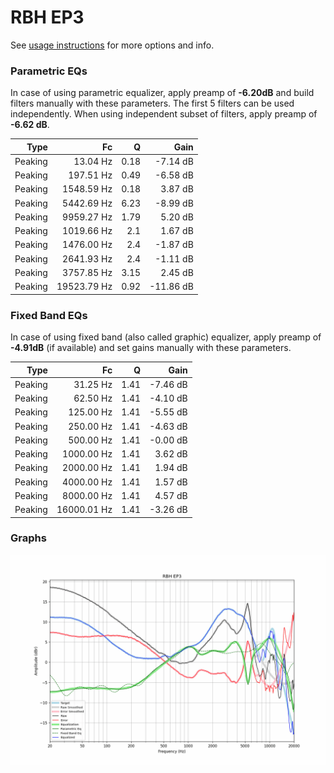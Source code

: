 # RBH EP3
See [usage instructions](https://github.com/jaakkopasanen/AutoEq#usage) for more options and info.

### Parametric EQs
In case of using parametric equalizer, apply preamp of **-6.20dB** and build filters manually
with these parameters. The first 5 filters can be used independently.
When using independent subset of filters, apply preamp of **-6.62 dB**.

| Type    | Fc          |    Q | Gain      |
|--------:|------------:|-----:|----------:|
| Peaking | 13.04 Hz    | 0.18 | -7.14 dB  |
| Peaking | 197.51 Hz   | 0.49 | -6.58 dB  |
| Peaking | 1548.59 Hz  | 0.18 | 3.87 dB   |
| Peaking | 5442.69 Hz  | 6.23 | -8.99 dB  |
| Peaking | 9959.27 Hz  | 1.79 | 5.20 dB   |
| Peaking | 1019.66 Hz  | 2.1  | 1.67 dB   |
| Peaking | 1476.00 Hz  | 2.4  | -1.87 dB  |
| Peaking | 2641.93 Hz  | 2.4  | -1.11 dB  |
| Peaking | 3757.85 Hz  | 3.15 | 2.45 dB   |
| Peaking | 19523.79 Hz | 0.92 | -11.86 dB |

### Fixed Band EQs
In case of using fixed band (also called graphic) equalizer, apply preamp of **-4.91dB**
(if available) and set gains manually with these parameters.

| Type    | Fc          |    Q | Gain     |
|--------:|------------:|-----:|---------:|
| Peaking | 31.25 Hz    | 1.41 | -7.46 dB |
| Peaking | 62.50 Hz    | 1.41 | -4.10 dB |
| Peaking | 125.00 Hz   | 1.41 | -5.55 dB |
| Peaking | 250.00 Hz   | 1.41 | -4.63 dB |
| Peaking | 500.00 Hz   | 1.41 | -0.00 dB |
| Peaking | 1000.00 Hz  | 1.41 | 3.62 dB  |
| Peaking | 2000.00 Hz  | 1.41 | 1.94 dB  |
| Peaking | 4000.00 Hz  | 1.41 | 1.57 dB  |
| Peaking | 8000.00 Hz  | 1.41 | 4.57 dB  |
| Peaking | 16000.01 Hz | 1.41 | -3.26 dB |

### Graphs
![](./RBH%20EP3.png)